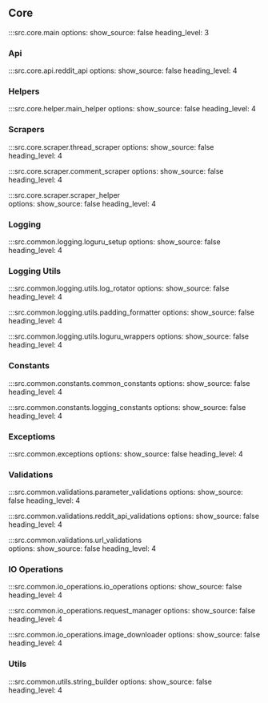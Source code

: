 ## Core

:::src.core.main
    options:
      show_source: false
      heading_level: 3

### Api
:::src.core.api.reddit_api
    options:
      show_source: false
      heading_level: 4

### Helpers
:::src.core.helper.main_helper
    options:
      show_source: false
      heading_level: 4

### Scrapers
:::src.core.scraper.thread_scraper
    options:
      show_source: false
      heading_level: 4

:::src.core.scraper.comment_scraper 
    options:
      show_source: false
      heading_level: 4

:::src.core.scraper.scraper_helper   
    options:
      show_source: false
      heading_level: 4

### Logging
:::src.common.logging.loguru_setup
    options:
      show_source: false
      heading_level: 4

### Logging Utils
:::src.common.logging.utils.log_rotator
    options:
      show_source: false
      heading_level: 4

:::src.common.logging.utils.padding_formatter
    options:
      show_source: false
      heading_level: 4

:::src.common.logging.utils.loguru_wrappers 
    options:
      show_source: false
      heading_level: 4

### Constants
:::src.common.constants.common_constants
    options:
      show_source: false
      heading_level: 4

:::src.common.constants.logging_constants
    options:
      show_source: false
      heading_level: 4

### Exceptioms
:::src.common.exceptions
    options:
      show_source: false
      heading_level: 4

### Validations
:::src.common.validations.parameter_validations
    options:
      show_source: false
      heading_level: 4

:::src.common.validations.reddit_api_validations 
    options:
      show_source: false
      heading_level: 4

:::src.common.validations.url_validations  
    options:
      show_source: false
      heading_level: 4

### IO Operations
:::src.common.io_operations.io_operations
    options:
      show_source: false
      heading_level: 4

:::src.common.io_operations.request_manager
    options:
      show_source: false
      heading_level: 4

:::src.common.io_operations.image_downloader
    options:
      show_source: false
      heading_level: 4

### Utils
:::src.common.utils.string_builder
    options:
      show_source: false
      heading_level: 4
